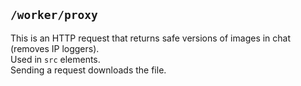 ## ```/worker/proxy```
This is an HTTP request that returns safe versions of images in chat (removes IP loggers).<br>
Used in `src` elements.<br>
Sending a request downloads the file.